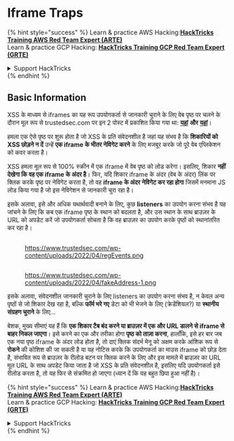 # Iframe Traps

{% hint style="success" %}
Learn & practice AWS Hacking:<img src="/.gitbook/assets/arte.png" alt="" data-size="line">[**HackTricks Training AWS Red Team Expert (ARTE)**](https://training.hacktricks.xyz/courses/arte)<img src="/.gitbook/assets/arte.png" alt="" data-size="line">\
Learn & practice GCP Hacking: <img src="/.gitbook/assets/grte.png" alt="" data-size="line">[**HackTricks Training GCP Red Team Expert (GRTE)**<img src="/.gitbook/assets/grte.png" alt="" data-size="line">](https://training.hacktricks.xyz/courses/grte)

<details>

<summary>Support HackTricks</summary>

* Check the [**subscription plans**](https://github.com/sponsors/carlospolop)!
* **Join the** 💬 [**Discord group**](https://discord.gg/hRep4RUj7f) or the [**telegram group**](https://t.me/peass) or **follow** us on **Twitter** 🐦 [**@hacktricks\_live**](https://twitter.com/hacktricks\_live)**.**
* **Share hacking tricks by submitting PRs to the** [**HackTricks**](https://github.com/carlospolop/hacktricks) and [**HackTricks Cloud**](https://github.com/carlospolop/hacktricks-cloud) github repos.

</details>
{% endhint %}

## Basic Information

XSS के माध्यम से iframes का यह रूप उपयोगकर्ता से जानकारी चुराने के लिए वेब पृष्ठ पर चलने के दौरान मूल रूप से trustedsec.com पर इन 2 पोस्ट में प्रकाशित किया गया था: [**यहां**](https://trustedsec.com/blog/persisting-xss-with-iframe-traps) **और** [**यहां**](https://trustedsec.com/blog/js-tap-weaponizing-javascript-for-red-teams)।

हमला एक ऐसे पृष्ठ पर शुरू होता है जो XSS के प्रति संवेदनशील है जहां यह संभव है कि **शिकारियों को XSS छोड़ने न दें** उन्हें **एक iframe के भीतर नेविगेट करने** के लिए मजबूर करके जो पूरे वेब एप्लिकेशन को कवर करता है।

XSS हमला मूल रूप से 100% स्क्रीन में एक iframe में वेब पृष्ठ को लोड करेगा। इसलिए, शिकार **नहीं देखेगा कि वह एक iframe के अंदर है**। फिर, यदि शिकार iframe के अंदर (वेब के अंदर) लिंक पर क्लिक करके पृष्ठ पर नेविगेट करता है, तो वह **iframe के अंदर नेविगेट कर रहा होगा** जिसमें मनमाना JS लोड किया गया है जो इस नेविगेशन से जानकारी चुरा रहा है।

इसके अलावा, इसे और अधिक यथार्थवादी बनाने के लिए, कुछ **listeners** का उपयोग करना संभव है यह जांचने के लिए कि कब एक iframe पृष्ठ के स्थान को बदलता है, और उस स्थान के साथ ब्राउज़र के URL को अपडेट करें जो उपयोगकर्ता सोचता है कि वह ब्राउज़र का उपयोग करके पृष्ठों को स्थानांतरित कर रहा है।

<figure><img src="../.gitbook/assets/image (1248).png" alt=""><figcaption><p><a href="https://www.trustedsec.com/wp-content/uploads/2022/04/regEvents.png">https://www.trustedsec.com/wp-content/uploads/2022/04/regEvents.png</a></p></figcaption></figure>

<figure><img src="../.gitbook/assets/image (1249).png" alt=""><figcaption><p><a href="https://www.trustedsec.com/wp-content/uploads/2022/04/fakeAddress-1.png">https://www.trustedsec.com/wp-content/uploads/2022/04/fakeAddress-1.png</a></p></figcaption></figure>

इसके अलावा, संवेदनशील जानकारी चुराने के लिए listeners का उपयोग करना संभव है, न केवल अन्य पृष्ठों से जो शिकार देख रहा है, बल्कि **फॉर्म भरे गए** डेटा को भी भेजने के लिए (क्रेडेंशियल?) या **स्थानीय संग्रहण चुराने** के लिए...

बेशक, मुख्य सीमाएं यह हैं कि **एक शिकार टैब बंद करने या ब्राउज़र में एक और URL डालने से iframe से बाहर निकल जाएगा**। इसे करने का एक और तरीका होगा **पृष्ठ को ताज़ा करना**, हालाँकि, इसे हर बार जब एक नया पृष्ठ iframe के अंदर लोड होता है, तो दाएं क्लिक संदर्भ मेनू को अक्षम करके आंशिक रूप से **रोकने** की कोशिश की जा सकती है या यह नोटिस करके कि उपयोगकर्ता का माउस iframe को छोड़ देता है, संभावित रूप से ब्राउज़र के रीलोड बटन पर क्लिक करने के लिए और इस मामले में ब्राउज़र का URL मूल URL के साथ अपडेट किया जाता है जो XSS के प्रति संवेदनशील है, इसलिए यदि उपयोगकर्ता इसे रीलोड करता है, तो यह फिर से संक्रमित हो जाएगा (ध्यान दें कि यह बहुत छिपा हुआ नहीं है)।

{% hint style="success" %}
Learn & practice AWS Hacking:<img src="/.gitbook/assets/arte.png" alt="" data-size="line">[**HackTricks Training AWS Red Team Expert (ARTE)**](https://training.hacktricks.xyz/courses/arte)<img src="/.gitbook/assets/arte.png" alt="" data-size="line">\
Learn & practice GCP Hacking: <img src="/.gitbook/assets/grte.png" alt="" data-size="line">[**HackTricks Training GCP Red Team Expert (GRTE)**<img src="/.gitbook/assets/grte.png" alt="" data-size="line">](https://training.hacktricks.xyz/courses/grte)

<details>

<summary>Support HackTricks</summary>

* Check the [**subscription plans**](https://github.com/sponsors/carlospolop)!
* **Join the** 💬 [**Discord group**](https://discord.gg/hRep4RUj7f) or the [**telegram group**](https://t.me/peass) or **follow** us on **Twitter** 🐦 [**@hacktricks\_live**](https://twitter.com/hacktricks\_live)**.**
* **Share hacking tricks by submitting PRs to the** [**HackTricks**](https://github.com/carlospolop/hacktricks) and [**HackTricks Cloud**](https://github.com/carlospolop/hacktricks-cloud) github repos.

</details>
{% endhint %}
